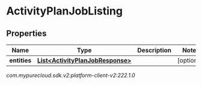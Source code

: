 # ActivityPlanJobListing


## Properties

| Name | Type | Description | Notes |
| ------------ | ------------- | ------------- | ------------- |
| **entities** | [**List&lt;ActivityPlanJobResponse&gt;**](ActivityPlanJobResponse) |  |  [optional] |




_com.mypurecloud.sdk.v2:platform-client-v2:222.1.0_
